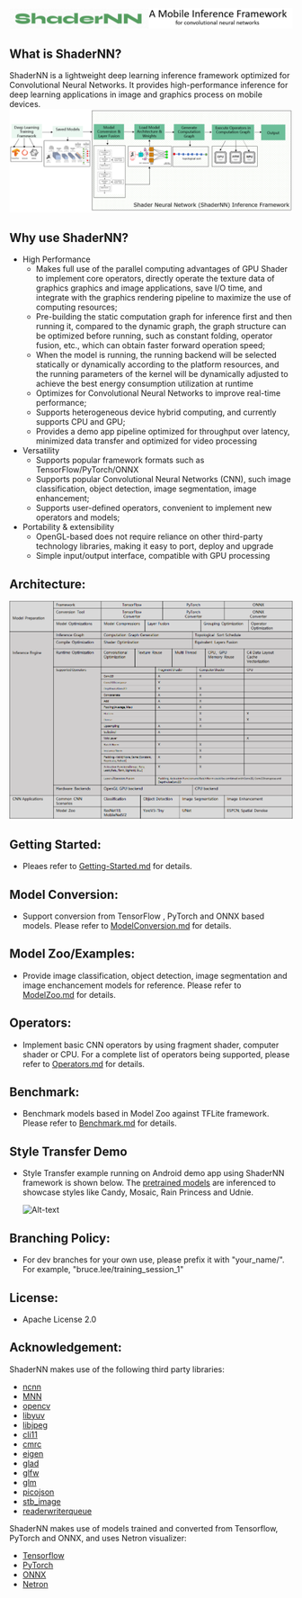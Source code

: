 ![ShaderNN logo](docs/images/logo.png)

## What is ShaderNN?
 ShaderNN is a lightweight deep learning inference framework optimized for Convolutional Neural Networks. It provides high-performance inference for deep learning applications in image and graphics process on mobile devices.
 ![ShaderNN workflow](docs/images/workflow.png)

## Why use ShaderNN?
- High Performance
  - Makes full use of the parallel computing advantages of GPU Shader to implement core operators, directly operate the texture data of graphics graphics and image applications, save I/O time, and integrate with the graphics rendering pipeline to maximize the use of computing resources;
  - Pre-building the static computation graph for inference first and then running it, compared to the dynamic graph, the graph structure can be optimized before running, such as constant folding, operator fusion, etc., which can obtain faster forward operation speed;
  - When the model is running, the running backend will be selected statically or dynamically according to the platform resources, and the running parameters of the kernel will be dynamically adjusted to achieve the best energy consumption utilization at runtime
  - Optimizes for Convolutional Neural Networks to improve real-time performance;
  - Supports heterogeneous device hybrid computing, and currently supports CPU and GPU;
  - Provides a demo app pipeline optimized for throughput over latency, minimized data transfer and optimized for video processing
- Versatility
  - Supports popular framework formats such as TensorFlow/PyTorch/ONNX
  - Supports popular Convolutional Neural Networks (CNN), such image classification, object detection, image segmentation, image enhancement;
  - Supports user-defined operators, convenient to implement new operators and models;
- Portability & extensibility
  - OpenGL-based does not require reliance on other third-party technology libraries, making it easy to port, deploy and upgrade
  - Simple input/output interface, compatible with GPU processing

## Architecture:
![ShaderNN architecture](docs/images/architecture.png)

## Getting Started:
  - Pleaes refer to [Getting-Started.md](docs/Getting-Started.md) for details.

## Model Conversion:
  - Support conversion from TensorFlow , PyTorch and ONNX based models. Please refer to [ModelConversion.md](tools/convertTool/ModelConversion.md) for details.

## Model Zoo/Examples:
  - Provide image classification, object detection, image segmentation and image enchancement models for reference. Please refer to [ModelZoo.md](modelzoo/ModelZoo.md) for details.

## Operators:
  - Implement basic CNN operators by using fragment shader, computer shader or CPU. For a complete list of operators being supported, please refer to [Operators.md](docs/Operators.md) for details.

## Benchmark:
  - Benchmark models based in Model Zoo against TFLite framework. Please refer to [Benchmark.md](benchmark/Benchmark.md) for details.

## Style Transfer Demo
  - Style Transfer example running on Android demo app using ShaderNN framework is shown below. The [pretrained models](https://github.com/onnx/models/tree/main/vision/style_transfer/fast_neural_style/model) are inferenced to showcase styles like Candy, Mosaic, Rain Princess and Udnie.
  
    ![Alt-text](docs/images/styleTransfer.gif)

## Branching Policy:
- For dev branches for your own use, please prefix it with "your_name/". For example, "bruce.lee/training_session_1"

## License:
- Apache License 2.0

## Acknowledgement:
ShaderNN makes use of the following third party libraries:
- [ncnn](https://github.com/Tencent/ncnn)
- [MNN](https://github.com/alibaba/MNN)
- [opencv](https://github.com/opencv/opencv)
- [libyuv](https://chromium.googlesource.com/libyuv/libyuv)
- [libjpeg](https://github.com/libjpeg-turbo/libjpeg-turbo)
- [cli11](https://github.com/CLIUtils/CLI11)
- [cmrc](https://github.com/vector-of-bool/cmrc)
- [eigen](https://gitlab.com/libeigen/eigen)
- [glad](https://github.com/Dav1dde/glad)
- [glfw](https://github.com/glfw/glfw)
- [glm](https://github.com/g-truc/glm)
- [picojson](https://github.com/kazuho/picojson)
- [stb_image](https://github.com/nothings/stb)
- [readerwriterqueue](https://github.com/cameron314/readerwriterqueue/)

ShaderNN makes use of models trained and converted from Tensorflow, PyTorch and ONNX, and uses Netron visualizer:
- [Tensorflow](https://github.com/tensorflow/tensorflow)
- [PyTorch](https://github.com/pytorch/pytorch)
- [ONNX](https://github.com/onnx/onnx)
- [Netron](https://github.com/lutzroeder/netron)

